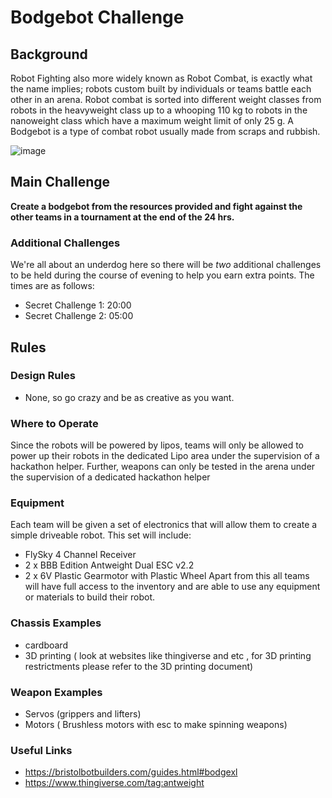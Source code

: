 # Bodgebot Challenge
## Background

Robot Fighting also more widely known as Robot Combat, is exactly what the name implies; robots custom built by individuals or teams battle each other in an arena. Robot combat is sorted into different weight classes from robots in the heavyweight class up to a whooping 110 kg to robots in the nanoweight class which have a maximum weight limit of only 25 g. A Bodgebot is a type of combat robot usually made from scraps and rubbish.

![image](https://user-images.githubusercontent.com/114879969/227642296-8de406c7-0c07-476a-b09a-110391b3e328.png)

## Main Challenge
 **Create a bodgebot from the resources provided and fight against the other teams in a tournament at the end of the 24 hrs.**
 
 ### Additional Challenges
 We're all about an underdog here so there will be *two* additional challenges to be held during the course of evening to help you earn extra points. The times are as follows:
 - Secret Challenge 1: 20:00
 - Secret Challenge 2: 05:00
 
 ## Rules
 
 ### Design Rules 
 - None, so go crazy and be as creative as you want.
 ### Where to Operate
Since the robots will be powered by lipos, teams will only be allowed to power up their robots in the dedicated Lipo area under the supervision of a hackathon helper. Further, weapons can only be tested in the arena under the supervision of a dedicated hackathon helper
 ### Equipment
 Each team will be given a set of electronics that will allow them to create a simple driveable robot. This set will include:
 - FlySky 4 Channel Receiver
 - 2 x BBB Edition Antweight Dual ESC v2.2
 - 2 x 6V Plastic Gearmotor with Plastic Wheel
Apart from this all teams will have full access to the inventory and are able to use any equipment or materials to build their robot.
 
 ### Chassis Examples
 - cardboard
 - 3D printing ( look at websites like thingiverse and etc , for 3D printing restrictments please refer to the 3D printing document)

### Weapon Examples
- Servos (grippers and lifters)
- Motors ( Brushless motors with esc to make spinning weapons)

### Useful Links
- https://bristolbotbuilders.com/guides.html#bodgexl
- https://www.thingiverse.com/tag:antweight

 
